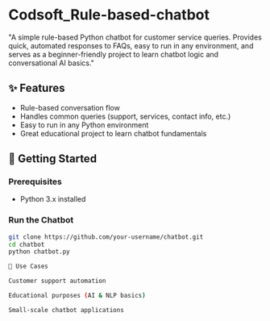 # Codsoft_Rule-based-chatbot
"A simple rule-based Python chatbot for customer service queries. Provides quick, automated responses to FAQs, easy to run in any environment, and serves as a beginner-friendly project to learn chatbot logic and conversational AI basics."

## ✨ Features
- Rule-based conversation flow  
- Handles common queries (support, services, contact info, etc.)  
- Easy to run in any Python environment  
- Great educational project to learn chatbot fundamentals  

## 🚀 Getting Started

### Prerequisites
- Python 3.x installed  

### Run the Chatbot
```bash
git clone https://github.com/your-username/chatbot.git
cd chatbot
python chatbot.py

📂 Use Cases

Customer support automation

Educational purposes (AI & NLP basics)

Small-scale chatbot applications
